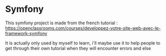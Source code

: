 Symfony
=======

This symfony project is made from the french tutorial : https://openclassrooms.com/courses/developpez-votre-site-web-avec-le-framework-symfony

It is actually only used by myself to learn, i'll maybe use it to help people to get through their own tutorial when they will encounter errors and else
